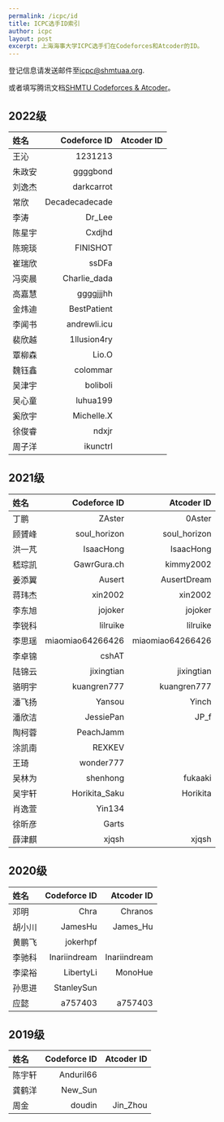 ```yaml
---
permalink: /icpc/id
title: ICPC选手ID索引
author: icpc
layout: post
excerpt: 上海海事大学ICPC选手们在Codeforces和Atcoder的ID。
---
```


登记信息请发送邮件至[icpc@shmtuaa.org](mailto:icpc@shmtuaa.org).

或者填写腾讯文档[SHMTU Codeforces & Atcoder](https://docs.qq.com/sheet/DUlBLV295UHJ6Zkhq?tab=BB08J2)。

## 2022级

| 姓名  | Codeforce ID | Atcoder ID |
|:----|-------------:|-----------:|
|王沁    |      1231213 ||
| 朱政安 |     ggggbond ||
| 刘逸杰 |   darkcarrot ||
|  常欣  |Decadecadecade||
|  李涛  |       Dr_Lee ||
| 陈星宇 |       Cxdjhd ||
| 陈琬琰 |     FINISHOT ||
| 崔瑞欣 |        ssDFa ||
| 冯奕晨 | Charlie_dada ||
| 高嘉慧 |    ggggjjjhh ||
| 金炜迪 |  BestPatient ||
| 李闻书 | andrewli.icu ||
| 裴欣越 |  1llusion4ry ||
| 覃柳森 |        Lio.O ||
| 魏钰鑫 |     colommar ||
| 吴津宇 |     boliboli ||
| 吴心童 |     luhua199 ||
| 奚欣宇 |   Michelle.X ||
| 徐俊睿 |        ndxjr ||
| 周子洋 |     ikunctrl ||

## 2021级

| 姓名  |     Codeforce ID |       Atcoder ID |
|:----|-----------------:|-----------------:|
| 丁鹏	 |           ZAster |           0Aster |
| 顾贇峰 |     soul_horizon |     soul_horizon |
| 洪一芃 |       	IsaacHong |        IsaacHong |
| 嵇琮凯 |      GawrGura.ch |        kimmy2002 |
| 姜添翼 |           Ausert |      AusertDream |
| 蒋玮杰 |          xin2002 |          xin2002 |
| 李东旭 |          jojoker |          jojoker |
| 李锐科 |         lilruike |         lilruike |
| 李思瑶 | miaomiao64266426 | miaomiao64266426 |
| 李卓锦 |            cshAT ||
| 陆锦云 |       jixingtian |       jixingtian |
| 骆明宇 |      kuangren777 |      kuangren777 |
| 潘飞扬 |           Yansou |            Yinch |
| 潘欣洁 |        JessiePan |            	JP_f |
| 陶柯蓉 |        PeachJamm ||
| 涂凯南 |           REXKEV ||
| 王琦	 |        wonder777 ||
| 吴林为 |         shenhong |          fukaaki |
| 吴宇轩 |    Horikita_Saku |         Horikita |
| 肖逸萱 |           Yin134 ||
| 徐昕彦 |            Garts ||
| 薛津麒 |            xjqsh |            xjqsh |

## 2020级

| 姓名  | Codeforce ID |   Atcoder ID |
|:----|-------------:|-------------:|
| 邓明	 |         Chra |      Chranos |
| 胡小川 |      JamesHu |     James_Hu |
| 黄鹏飞 |     jokerhpf ||
| 李驰科 | Inariindream | Inariindream |
| 李梁裕 |    LibertyLi |      MonoHue |
| 孙思进 |   StanleySun ||
| 应懿	 |      a757403 |      a757403 |

## 2019级

| 姓名  | Codeforce ID | Atcoder ID |
|:----|-------------:|-----------:|
| 陈宇轩 |    Anduril66 ||
| 龚鹤洋 |      New_Sun ||
| 周金	 |       doudin |   Jin_Zhou |
